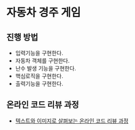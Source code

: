 # 자동차 경주 게임
## 진행 방법
* 입력기능을 구현한다.
* 자동차 객체를 구현한다.
* 난수 발생 기능을 구현한다.
* 핵심로직을 구현한다.
* 출력기능을 구현한다.

## 온라인 코드 리뷰 과정
* [텍스트와 이미지로 살펴보는 온라인 코드 리뷰 과정](https://github.com/next-step/nextstep-docs/tree/master/codereview)
